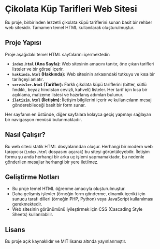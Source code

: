 # Çikolata Küp Tarifleri Web Sitesi

Bu proje, birbirinden lezzetli çikolata küpü tariflerini sunan basit bir rehber web sitesidir. Tamamen temel HTML kullanılarak oluşturulmuştur.

## Proje Yapısı

Proje aşağıdaki temel HTML sayfalarını içermektedir:

- **`index.html` (Ana Sayfa):** Web sitesinin amacını tanıtır, öne çıkan tarifleri listeler ve bir görsel içerir.
- **`hakkinda.html` (Hakkında):** Web sitesinin arkasındaki tutkuyu ve kısa bir tarihçeyi anlatır.
- **`servisler.html` (Tarifler):** Farklı çikolata küpü tariflerini (bitter, sütlü fındıklı, beyaz hindistan cevizli, kahveli) listeler. Her tarif için kısa bir açıklama, malzeme listesi ve hazırlanış adımları bulunur.
- **`iletisim.html` (İletişim):** İletişim bilgilerini içerir ve kullanıcıların mesaj gönderebileceği basit bir form sunar.

Her sayfanın en üstünde, diğer sayfalara kolayca geçiş yapmayı sağlayan bir navigasyon menüsü bulunmaktadır.

## Nasıl Çalışır?

Bu web sitesi statik HTML dosyalarından oluşur. Herhangi bir modern web tarayıcısı (`index.html` dosyasını açarak) bu siteyi görüntüleyebilir. İletişim formu şu anda herhangi bir arka uç işlemi yapmamaktadır, bu nedenle gönderilen mesajlar herhangi bir yere iletilmez.

## Geliştirme Notları

- Bu proje temel HTML öğrenme amacıyla oluşturulmuştur.
- Daha gelişmiş işlevler (örneğin form gönderme, dinamik içerik) için sunucu tarafı dilleri (örneğin PHP, Python) veya JavaScript kullanılması gerekmektedir.
- Web sitesinin görünümünü iyileştirmek için CSS (Cascading Style Sheets) kullanılabilir.

## Lisans

Bu proje açık kaynaklıdır ve MIT lisansı altında yayınlanmıştır. 
